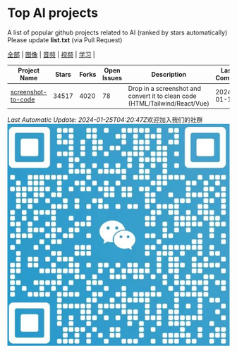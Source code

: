 # Top AI projects
A list of popular github projects related to AI (ranked by stars automatically)
Please update **list.txt** (via Pull Request)

<a href="./README.md">全部</a> |   <a href="./READMEpicture.md">图像</a> |   <a href="./READMEaudio.md">音频</a> | <a href="./READMEvideo.md">视频</a> | <a href="./READMElearn.md">学习</a> | 

| Project Name | Stars | Forks | Open Issues | Description | Last Commit |
| ------------ | ----- | ----- | ----------- | ----------- | ----------- |
| [screenshot-to-code](https://github.com/abi/screenshot-to-code) | 34517 | 4020 | 78 | Drop in a screenshot and convert it to clean code (HTML/Tailwind/React/Vue) | 2024-01-11 |

*Last Automatic Update: 2024-01-25T04:20:47Z*欢迎加入我们的社群 ![](https://raw.githubusercontent.com/mouuii/picture/master/weichat.jpg) 